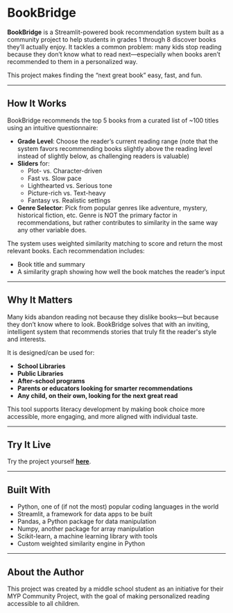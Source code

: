 # BookBridge
**BookBridge** is a Streamlit-powered book recommendation system built as a community project to help students in grades 1 through 8 discover books they’ll actually enjoy. It tackles a common problem: many kids stop reading because they don’t know what to read next—especially when books aren’t recommended to them in a personalized way.

This project makes finding the “next great book” easy, fast, and fun. 

---

## How It Works

BookBridge recommends the top 5 books from a curated list of ~100 titles using an intuitive questionnaire:

- **Grade Level**: Choose the reader’s current reading range (note that the system favors recommending books slightly above the reading level instead of slightly below, as challenging readers is valuable)
- **Sliders** for:
  - Plot- vs. Character-driven
  - Fast vs. Slow pace
  - Lighthearted vs. Serious tone
  - Picture-rich vs. Text-heavy
  - Fantasy vs. Realistic settings
- **Genre Selector**: Pick from popular genres like adventure, mystery, historical fiction, etc. Genre is NOT the primary factor in recommendations, but rather contributes to similarity in the same way any other variable does.

The system uses weighted similarity matching to score and return the most relevant books. Each recommendation includes:
- Book title and summary
- A similarity graph showing how well the book matches the reader’s input

---

## Why It Matters

Many kids abandon reading not because they dislike books—but because they don’t know where to look. BookBridge solves that with an inviting, intelligent system that recommends stories that truly fit the reader's style and interests.

It is designed/can be used for:
- **School Libraries**
- **Public Libraries**
- **After-school programs**
- **Parents or educators looking for smarter recommendations**
- **Any child, on their own, looking for the next great read**

This tool supports literacy development by making book choice more accessible, more engaging, and more aligned with individual taste.

---

## Try It Live

Try the project yourself **[here](https://bookbridge.streamlit.app)**.

---

## Built With

- Python, one of (if not the most) popular coding languages in the world
- Streamlit, a framework for data apps to be built
- Pandas, a Python package for data manipulation
- Numpy, another package for array manipulation
- Scikit-learn, a machine learning library with tools
- Custom weighted similarity engine in Python

---

## About the Author

This project was created by a middle school student as an initiative for their MYP Community Project, with the goal of making personalized reading accessible to all children. 
